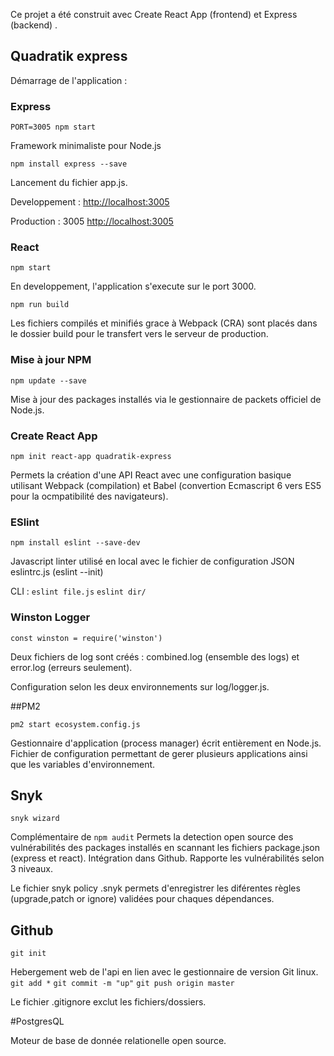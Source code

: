 Ce projet a été construit avec Create React App (frontend) et Express (backend) .

## Quadratik express

Démarrage de l'application :

### Express

`PORT=3005 npm start`

Framework minimaliste pour Node.js

`npm install express --save`

Lancement du fichier app.js.

Developpement : [http://localhost:3005](http://localhost:3005)

Production : 3005 [http://localhost:3005](http://localhost:3005)

### React

`npm start`

En developpement, l'application s'execute sur le port 3000.

`npm run build`

Les fichiers compilés et minifiés grace à Webpack (CRA) sont placés dans le dossier build pour le transfert vers le serveur de production.

### Mise à jour NPM

`npm update --save`

Mise à jour des packages installés via le gestionnaire de packets officiel de Node.js.

### Create React App

`npm init react-app quadratik-express`

Permets la création d'une API React avec une configuration basique utilisant Webpack (compilation) et Babel (convertion Ecmascript 6 vers ES5 pour la ocmpatibilité des navigateurs).

### ESlint
`npm install eslint --save-dev`

Javascript linter utilisé en local avec le fichier de configuration JSON eslintrc.js (eslint --init)

CLI : `eslint file.js` `eslint dir/`

### Winston Logger

`const winston = require('winston')`

Deux fichiers de log sont créés : combined.log (ensemble des logs) et error.log (erreurs seulement).

Configuration selon les deux environnements sur log/logger.js.

##PM2

`pm2 start ecosystem.config.js`

Gestionnaire d'application (process manager) écrit entièrement en Node.js.
Fichier de configuration permettant de gerer plusieurs applications ainsi que les variables d'environnement.

## Snyk

`snyk wizard`

Complémentaire de `npm audit`
Permets la detection open source des vulnérabilités des packages installés en scannant les fichiers package.json (express et react). Intégration dans Github.
Rapporte les vulnérabilités selon 3 niveaux.

Le fichier snyk policy .snyk permets d'enregistrer les diférentes règles (upgrade,patch or ignore) validées pour chaques dépendances.

## Github

`git init`

Hebergement web de l'api en lien avec le gestionnaire de version Git linux.
`git add *`
`git commit -m "up"`
`git push origin master`

Le fichier .gitignore exclut les fichiers/dossiers.

#PostgresQL

Moteur de base de donnée relationelle open source.
